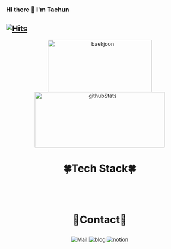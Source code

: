 ### Hi there 👋 I'm Taehun
[![Hits](https://hits.seeyoufarm.com/api/count/incr/badge.svg?url=https%3A%2F%2Fgithub.com%2Foth54477&count_bg=%234551FB&title_bg=%23FF9A00&icon=&icon_color=%23E7E7E7&title=hits&edge_flat=false)](https://hits.seeyoufarm.com)
---
<div  style = "display: flex;  align-items: center; flex-direction: column;  justify-content: center;" align = "center";>
<!-- font-size 를 조절하면 원하는 크기로 글자를 조절할 수 있습니다.-->
  <!-- Designed and developed in-house at Oreuda (https://oreuda.kr) -->
  <!-- 불편 사항 및 문의는 tykimdream@gmail.com으로 보내주세요 -->
  <div key="1">
    <img src=http://mazassumnida.wtf/api/v2/generate_badge?boj=oth5447 width="280" height="140" alt="baekjoon" />
    <img src=https://github-readme-stats.vercel.app/api?username=oth54477&show_icons=true&theme=onedark width="350" height="150" alt="githubStats" />
  </div>
  
  <div key="4">
  <h3 style ="font-size : 2em; font-weight:700;">🍀Tech Stack🍀</h3>
    <div ><h3 key=0 style ="font-size : 1.5em; font-weight:700;"></h3><div "><img
          key=15137.658674004597
          style = "margin: 5px 5px;"
          src=https://img.shields.io/badge/javascript-f1e05a?style=flat&logo=javascript&logoColor=white
          alt=""
        /> <img
          key=829054.9592311867
          style = "margin: 5px 5px;"
          src=https://img.shields.io/badge/typescript-31859c?style=flat&logo=typescript&logoColor=white
          alt=""
        /> <img
          key=529232.9639804823
          style = "margin: 5px 5px;"
          src=https://img.shields.io/badge/html5-e44b23?style=flat&logo=html5&logoColor=white
          alt=""
        /> <img
          key=85008.56904687143
          style = "margin: 5px 5px;"
          src=https://img.shields.io/badge/css-563d7c?style=flat&logo=css&logoColor=white
          alt=""
        /> <img
          key=898325.6733550475
          style = "margin: 5px 5px;"
          src=https://img.shields.io/badge/next.js-000000?style=flat&logo=next.js&logoColor=white
          alt=""
        /> <img
          key=515166.6558994555
          style = "margin: 5px 5px;"
          src=https://img.shields.io/badge/react-61DAFB?style=flat&logo=react&logoColor=white
          alt=""
        /> <img
          key=162331.81347512844
          style = "margin: 5px 5px;"
          src=https://img.shields.io/badge/vue.js-4FC08D?style=flat&logo=vue.js&logoColor=white
          alt=""
        /> <br /> <img
          key=252033.21020968945
          style = "margin: 5px 5px;"
          src=https://img.shields.io/badge/python-3581ba?style=flat&logo=python&logoColor=white
          alt=""
        /> <img
          key=796490.9023013392
          style = "margin: 5px 5px;"
          src=https://img.shields.io/badge/django-092E20?style=flat&logo=django&logoColor=white
          alt=""
        /> <img
          key=449290.8956283333
          style = "margin: 5px 5px;"
          src=https://img.shields.io/badge/java-b07219?style=flat&logo=java&logoColor=white
          alt=""
        /> <img
          key=915590.6011847466
          style = "margin: 5px 5px;"
          src=https://img.shields.io/badge/springboot-6DB33F?style=flat&logo=springboot&logoColor=white
          alt=""
        /> <img
          key=575235.1539321129
          style = "margin: 5px 5px;"
          src=https://img.shields.io/badge/figma-F24E1E?style=flat&logo=figma&logoColor=white
          alt=""
        /></div></div>
  </div>
  
  <div key="5">
    <h3 style ="font-size : 2em; font-weight:700;">💙Contact💙</h3>
    <div className=Preview_contactBadgeDiv__3demU>
      <a href=mailto:oth5447@naver.com target="_blank">
            <img
              src="https://img.shields.io/badge/Mail-6667AB?style=flat&logo=Gmail&logoColor=white"
              alt="Mail"
            />
          </a>
      <a href=1 target="_blank">
            <img src=https://img.shields.io/badge/TechBlog-7FD2F5?style=flat&logo=Hoppscotch&logoColor=white&link=1/ alt="blog" />
          </a>
      <a href=2 target="_blank">
            <img src=https://img.shields.io/badge/Notion-000000?style=flat&logo=Notion&logoColor=white&link=2/ alt="notion" />
          </a>
    </div>
  </div>
  
</div>
